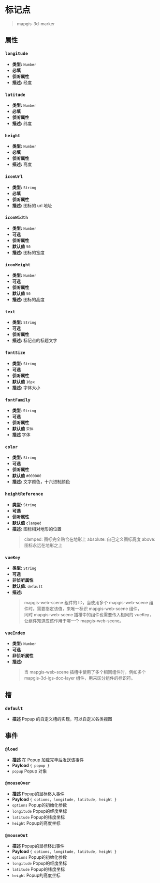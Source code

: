 # 标记点

> mapgis-3d-marker

## 属性

### `longitude`

- **类型:** `Number`
- **必填**
- **侦听属性**
- **描述:** 经度

### `latitude`

- **类型:** `Number`
- **必填**
- **侦听属性**
- **描述:** 纬度

### `height`

- **类型:** `Number`
- **必填**
- **侦听属性**
- **描述:** 高度

### `iconUrl`

- **类型:** `String`
- **必填**
- **侦听属性**
- **描述:** 图标的 url 地址

### `iconWidth`

- **类型:** `Number`
- **可选**
- **侦听属性**
- **默认值** `50`
- **描述:** 图标的宽度

### `iconHeight`

- **类型:** `Number`
- **可选**
- **侦听属性**
- **默认值** `50`
- **描述:** 图标的高度

### `text`

- **类型:** `String`
- **可选**
- **侦听属性**
- **描述:** 标记点的标题文字

### `fontSize`

- **类型:** `String`
- **可选**
- **侦听属性**
- **默认值** `16px`
- **描述:** 字体大小

### `fontFamily`

- **类型**: `String`
- **可选**
- **侦听属性**
- **默认值** `宋体`
- **描述** 字体

### `color`

- **类型:** `String`
- **可选**
- **侦听属性**
- **默认值** `#000000`
- **描述:** 文字颜色，十六进制颜色

### `heightReference`

- **类型:** `String`
- **可选**
- **侦听属性**
- **默认值** `clamped`
- **描述:** 图标相对地形的位置 <br/>
  > clamped: 图标完全贴合在地形上
  > absolute: 自己定义图标高度
  > above: 图标永远在地形之上

### `vueKey`

- **类型:** `String`
- **可选**
- **非侦听属性**
- **默认值:** `default`
- **描述:**
  > mapgis-web-scene 组件的 ID，当使用多个 mapgis-web-scene 组件时，需要指定该值，来唯一标识 mapgis-web-scene 组件， <br/>
  > 同时 mapgis-web-scene 插槽中的组件也需要传入相同的 vueKey，让组件知道应该作用于哪一个 mapgis-web-scene。

### `vueIndex`

- **类型:** `Number`
- **可选**
- **非侦听属性**
- **描述:**
  > 当 mapgis-web-scene 插槽中使用了多个相同组件时，例如多个 mapgis-3d-igs-doc-layer 组件，用来区分组件的标识符。

## 槽

### `default`

- **描述** Popup 的自定义槽的实现，可以自定义各类视图

## 事件

### `@load`

- **描述** 在 Popup 加载完毕后发送该事件
- **Payload** `{ popup }`
- `popup` Popup 对象

### `@mouseOver`

- **描述** Popup的鼠标移入事件
- **Payload** `{ options, longitude, latitude, height }`
- `options` Popup的初始化参数
- `longitude` Popup的经度坐标
- `latitude` Popup的纬度坐标
- `height` Popup的高度坐标

### `@mouseOut`

- **描述** Popup的鼠标移出事件
- **Payload** `{ options, longitude, latitude, height }`
- `options` Popup的初始化参数
- `longitude` Popup的经度坐标
- `latitude` Popup的纬度坐标
- `height` Popup的高度坐标

